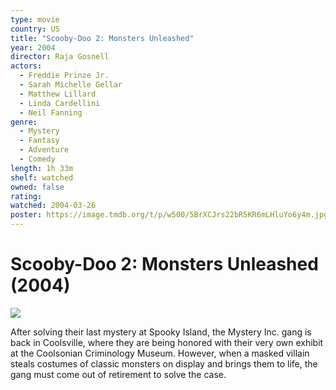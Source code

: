 ```yaml
---
type: movie
country: US
title: "Scooby-Doo 2: Monsters Unleashed"
year: 2004
director: Raja Gosnell
actors:
  - Freddie Prinze Jr.
  - Sarah Michelle Gellar
  - Matthew Lillard
  - Linda Cardellini
  - Neil Fanning
genre:
  - Mystery
  - Fantasy
  - Adventure
  - Comedy
length: 1h 33m
shelf: watched
owned: false
rating:
watched: 2004-03-26
poster: https://image.tmdb.org/t/p/w500/5BrXCJrs22bR5KR6mLHluYo6y4m.jpg
---
```


# Scooby-Doo 2: Monsters Unleashed (2004)

![](https://image.tmdb.org/t/p/w500/5BrXCJrs22bR5KR6mLHluYo6y4m.jpg)

After solving their last mystery at Spooky Island, the Mystery Inc. gang is back in Coolsville, where they are being honored with their very own exhibit at the Coolsonian Criminology Museum. However, when a masked villain steals costumes of classic monsters on display and brings them to life, the gang must come out of retirement to solve the case.